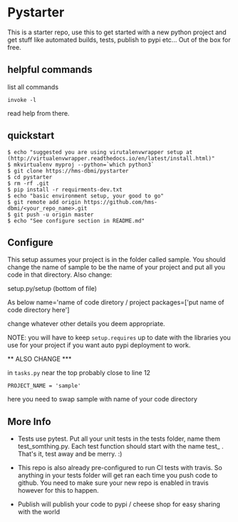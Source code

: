 # Pystarter

This is a starter repo, use this to get started with a new python project and get stuff like automated builds, tests, publish to pypi etc...
Out of the box for free.

## helpful commands

list all commands
```
invoke -l
```

read help from there.

## quickstart

```
$ echo "suggested you are using virutalenvwrapper setup at (http://virtualenvwrapper.readthedocs.io/en/latest/install.html)"
$ mkvirtualenv myproj --python=`which python3`
$ git clone https://hms-dbmi/pystarter
$ cd pystarter
$ rm -rf .git
$ pip install -r requirments-dev.txt
$ echo "basic environment setup, your good to go"
$ git remote add origin https://github.com/hms-dbmi/<your_repo_name>.git
$ git push -u origin master
$ echo "See configure section in README.md"
```

## Configure

This setup assumes your project is in the folder called sample.  You should change the name of 
sample to be the name of your project and put all you code in that directory.  Also change:

setup.py/setup   (bottom of file)

As below
name='name of code diretory / project
packages=['put name of code directory here']

change whatever other details you deem appropriate.

NOTE: you will have to keep `setup.requires` up to date with the libraries you use for your project if
you want auto pypi deployment to work.

** ALSO CHANGE ***

in `tasks.py` near the top probably close to line 12

```
PROJECT_NAME = 'sample'
```

here you need to swap sample with name of your code directory

## More Info

- Tests use pytest.  Put all your unit tests in the tests folder, name them test_somthing.py.  Each test
function should start with the name test_ .  That's it, test away and be merry. :)

- This repo is also already pre-configured to run CI tests with travis.  So anything in your tests folder will get
ran each time you push code to github.  You need to make sure your new repo is enabled in travis however for this to happen.

- Publish will publish your code to pypi / cheese shop for easy sharing with the world




